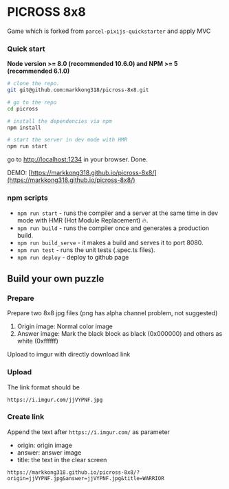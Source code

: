 # PICROSS 8x8

Game which is forked from `parcel-pixijs-quickstarter` and apply MVC

### Quick start
**Node version >= 8.0 (recommended 10.6.0) and NPM >= 5 (recommended 6.1.0)**

```bash
# clone the repo.
git git@github.com:markkong318/picross-8x8.git

# go to the repo
cd picross

# install the dependencies via npm
npm install

# start the server in dev mode with HMR
npm run start
```
go to [http://localhost:1234](http://localhost:1234) in your browser. Done.

DEMO: [https://markkong318.github.io/picross-8x8/](https://markkong318.github.io/picross-8x8/)

### npm scripts

* `npm run start` - runs the compiler and a server at the same time in dev mode with HMR (Hot Module Replacement) 🔥.
* `npm run build` - runs the compiler once and generates a production build.
* `npm run build_serve` - it makes a build and serves it to port 8080.
* `npm run test` - runs the unit tests (.spec.ts files).
* `npm run deploy` - deploy to github page

## Build your own puzzle

### Prepare

Prepare two 8x8 jpg files (png has alpha channel problem, not suggested)

1. Origin image: Normal color image
2. Answer image: Mark the black block as black (0x000000) and others as white (0xffffff)

Upload to imgur with directly download link

### Upload

The link format should be

```
https://i.imgur.com/jjVYPNF.jpg
```

### Create link

Append the text after `https://i.imgur.com/` as parameter

- origin: origin image
- answer: answer image
- title: the text in the clear screen

```
https://markkong318.github.io/picross-8x8/?origin=jjVYPNF.jpg&answer=jjVYPNF.jpg&title=WARRIOR
```
